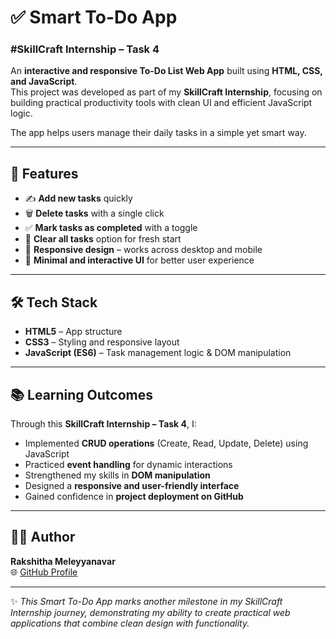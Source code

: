 # ✅ Smart To-Do App  
### #SkillCraft Internship – Task 4  

An **interactive and responsive To-Do List Web App** built using **HTML, CSS, and JavaScript**.  
This project was developed as part of my **SkillCraft Internship**, focusing on building practical productivity tools with clean UI and efficient JavaScript logic.  

The app helps users manage their daily tasks in a simple yet smart way.  

---

## 🌟 Features  
- ✍️ **Add new tasks** quickly  
- 🗑️ **Delete tasks** with a single click  
- ✅ **Mark tasks as completed** with a toggle  
- 🔄 **Clear all tasks** option for fresh start  
- 📱 **Responsive design** – works across desktop and mobile  
- 🎨 **Minimal and interactive UI** for better user experience  

---

## 🛠️ Tech Stack  
- **HTML5** – App structure  
- **CSS3** – Styling and responsive layout  
- **JavaScript (ES6)** – Task management logic & DOM manipulation  

---

## 📚 Learning Outcomes  
Through this **SkillCraft Internship – Task 4**, I:  
- Implemented **CRUD operations** (Create, Read, Update, Delete) using JavaScript  
- Practiced **event handling** for dynamic interactions  
- Strengthened my skills in **DOM manipulation**  
- Designed a **responsive and user-friendly interface**  
- Gained confidence in **project deployment on GitHub**  

---

## 👩‍💻 Author  
**Rakshitha Meleyyanavar**  
🌐 [GitHub Profile](https://github.com/RakshithaMeleyyanavar)  

---

✨ *This Smart To-Do App marks another milestone in my SkillCraft Internship journey, demonstrating my ability to create practical web applications that combine clean design with functionality.*  
